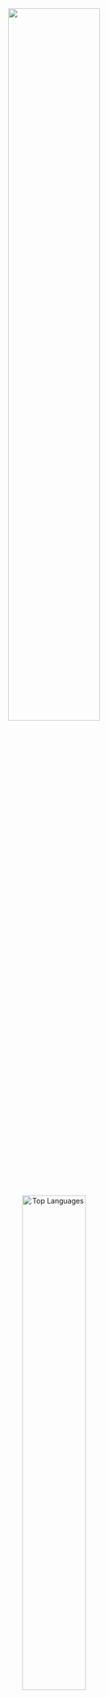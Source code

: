 <div align="center">
  <img style="width: 60%;" src="https://github.com/user-attachments/assets/e25377c0-2732-4165-8d8e-8defa4952d8b"/>
  <br/>
  <img style="width: 50%;" src="https://github.com/user-attachments/assets/b45c04e4-71f8-45e9-981a-e1b1daffc49b" alt="Top Languages">
</div>



<div align="center">
  
</div>
